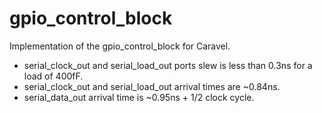 # gpio_control_block
Implementation of the gpio_control_block for Caravel. 
-   serial_clock_out and serial_load_out ports slew is less than 0.3ns for a load of 400fF. 
-   serial_clock_out and serial_load_out arrival times are ~0.84ns.
-   serial_data_out arrival time is ~0.95ns + 1/2 clock cycle.
